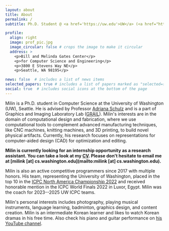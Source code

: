 ```yaml
---
layout: about
title: About
permalink: /
subtitle: Ph.D. Student @ <a href='https://uw.edu'>UW</a> (<a href="https://www.computationaldesign.group/">Computational Design Group</a>).

profile:
  align: right
  image: prof_pic.jpg
  image_circular: false # crops the image to make it circular
  address: >
    <p>Bill and Melinda Gates Center</p>
    <p>for Computer Science and Engineering</p>
    <p>3800 E Stevens Way NE</p>
    <p>Seattle, WA 98195</p>

news: false  # includes a list of news items
selected_papers: true # includes a list of papers marked as "selected={true}"
social: true  # includes social icons at the bottom of the page
---
```


Milin is a Ph.D. student in Computer Science at the University of Washington (UW), Seattle. He is advised by Professor [Adriana Schulz](https://homes.cs.washington.edu/~adriana/) and is a part of Graphics and Imaging Laboratory Lab ([GRAIL](https://grail.cs.washington.edu/)). Milin's interests are in the domain of computational design and fabrication, where we use computational tools to complement advanced manufacturing techniques, like CNC machines, knitting machines, and 3D printing, to build novel physical artifacts. Currently, his research focuses on representations for computer-aided design (CAD) for optimization and editing.

**Milin is currently looking for an internship opportunity as a research assistant. You can take a look at my [CV](/cv/). Please don't hesitate to email me at [milink [at] cs.washington.edu](mailto:milink [at] cs.washington.edu).**

Milin is also an active competitive programmers since 2017 with multiple honors. His team, representing the University of Washington, placed in the top 10 in the [ICPC North America Championship 2022](https://nac.icpc.global/) and received honorable mention in the ICPC World Finals 2022 in Luxor, Egypt. Milin was the coach for 2023--2025 UW ICPC teams.

Milin's personal interests includes photography, playing musical instruments, language learning, badminton, graphics design, and content creation. Milin is an intermediate Korean learner and likes to watch Korean dramas in his free time. Also check his piano and guitar performance on [his YouTube channel](https://www.youtube.com/@milmillin).
